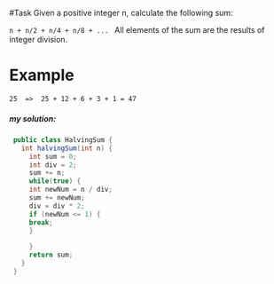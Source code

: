 #Task
Given a positive integer n, calculate the following sum:

`n + n/2 + n/4 + n/8 + ... `
All elements of the sum are the results of integer division.

# Example
`25  =>  25 + 12 + 6 + 3 + 1 = 47`



##### my solution:


````java
 public class HalvingSum {
   int halvingSum(int n) {
     int sum = 0;
     int div = 2;
     sum += n;
     while(true) {
     int newNum = n / div;
     sum += newNum;
     div = div * 2;
     if (newNum <= 1) {
     break;
     }

     }
     return sum;
   }
 }
 ````